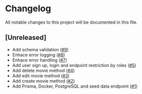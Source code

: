 # Changelog

All notable changes to this project will be documented in this file.

## [Unreleased]

- Add schema validation ([#9](https://github.com/nahuelsoma/movies-api/pull/9))
- Enhace error logging ([#8](https://github.com/nahuelsoma/movies-api/pull/8))
- Enhace error handling ([#7](https://github.com/nahuelsoma/movies-api/pull/7))
- Add user sign up, login and endpoint restriction by roles ([#5](https://github.com/nahuelsoma/movies-api/pull/5))
- Add delete movie method ([#4](https://github.com/nahuelsoma/movies-api/pull/4))
- Add edit movie method ([#3](https://github.com/nahuelsoma/movies-api/pull/3))
- Add create movie method ([#2](https://github.com/nahuelsoma/movies-api/pull/2))
- Add Prisma, Docker, PostgreSQL and seed data endpoint ([#1](https://github.com/nahuelsoma/movies-api/pull/1))

